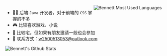 <img src="https://github-readme-stats.vercel.app/api/top-langs/?username=BennettChina&show_icons=true&theme=buefy" alt="Bennett Most Used Languages" align="right">

- 🧑‍💻 后端 `Java` 开发者，对于前端的 `CSS` 掌握的不多
- 🎮 比较喜欢游戏、小说
- 🎤 比较宅，但如果有朋友邀请一般也会参加
- 📮 联系方式：w2500513053@outlook.com

<img src="https://github-readme-stats.vercel.app/api?username=BennettChina&show_icons=true&theme=buefy" align="left" alt="Bennett's Github Stats" />
